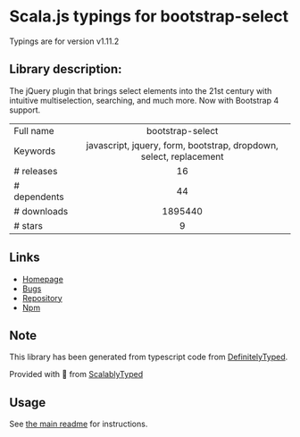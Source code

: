 
# Scala.js typings for bootstrap-select

Typings are for version v1.11.2

## Library description:
The jQuery plugin that brings select elements into the 21st century with intuitive multiselection, searching, and much more. Now with Bootstrap 4 support.

|                    |                 |
| ------------------ | :-------------: |
| Full name          | bootstrap-select |
| Keywords           | javascript, jquery, form, bootstrap, dropdown, select, replacement |
| # releases         | 16 |
| # dependents       | 44 |
| # downloads        | 1895440 |
| # stars            | 9 |

## Links
- [Homepage](https://developer.snapappointments.com/bootstrap-select)
- [Bugs](https://github.com/snapappointments/bootstrap-select/issues)
- [Repository](https://github.com/snapappointments/bootstrap-select)
- [Npm](https://www.npmjs.com/package/bootstrap-select)
    


## Note
This library has been generated from typescript code from [DefinitelyTyped](https://definitelytyped.org).

Provided with :purple_heart: from [ScalablyTyped](https://github.com/oyvindberg/ScalablyTyped)

## Usage
See [the main readme](../../readme.md) for instructions.


